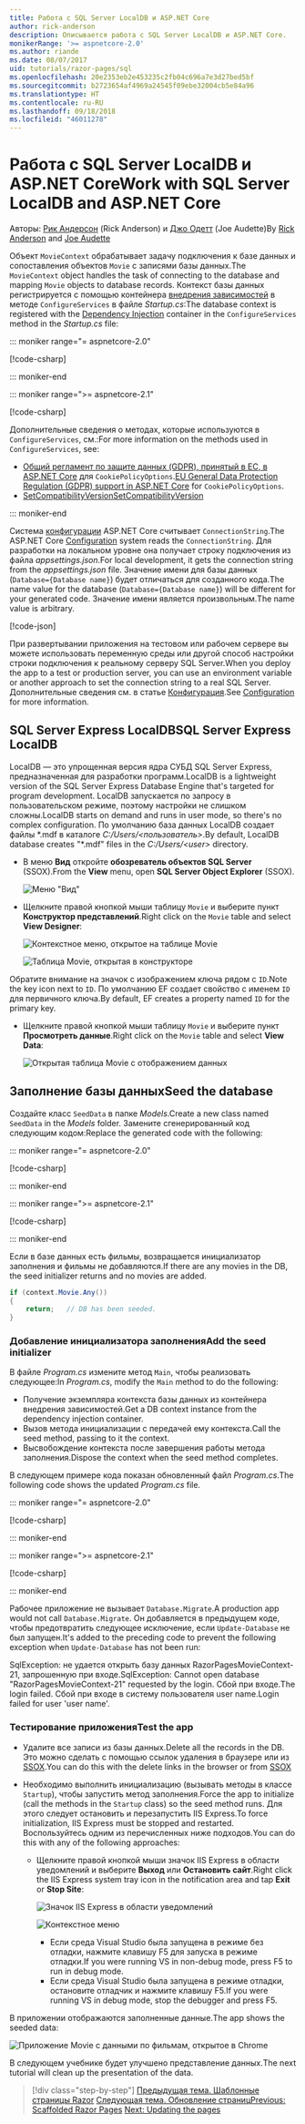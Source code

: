 ```yaml
---
title: Работа с SQL Server LocalDB и ASP.NET Core
author: rick-anderson
description: Описывается работа с SQL Server LocalDB и ASP.NET Core.
monikerRange: '>= aspnetcore-2.0'
ms.author: riande
ms.date: 08/07/2017
uid: tutorials/razor-pages/sql
ms.openlocfilehash: 20e2353eb2e453235c2fb04c696a7e3d27bed5bf
ms.sourcegitcommit: b2723654af4969a24545f09ebe32004cb5e84a96
ms.translationtype: HT
ms.contentlocale: ru-RU
ms.lasthandoff: 09/18/2018
ms.locfileid: "46011278"
---
```

# <a name="work-with-sql-server-localdb-and-aspnet-core"></a><span data-ttu-id="c2ded-103">Работа с SQL Server LocalDB и ASP.NET Core</span><span class="sxs-lookup"><span data-stu-id="c2ded-103">Work with SQL Server LocalDB and ASP.NET Core</span></span>

<span data-ttu-id="c2ded-104">Авторы: [Рик Андерсон](https://twitter.com/RickAndMSFT) (Rick Anderson) и [Джо Одетт](https://twitter.com/joeaudette) (Joe Audette)</span><span class="sxs-lookup"><span data-stu-id="c2ded-104">By [Rick Anderson](https://twitter.com/RickAndMSFT) and [Joe Audette](https://twitter.com/joeaudette)</span></span> 

<span data-ttu-id="c2ded-105">Объект `MovieContext` обрабатывает задачу подключения к базе данных и сопоставления объектов `Movie` с записями базы данных.</span><span class="sxs-lookup"><span data-stu-id="c2ded-105">The `MovieContext` object handles the task of connecting to the database and mapping `Movie` objects to database records.</span></span> <span data-ttu-id="c2ded-106">Контекст базы данных регистрируется с помощью контейнера [внедрения зависимостей](xref:fundamentals/dependency-injection) в методе `ConfigureServices` в файле *Startup.cs*:</span><span class="sxs-lookup"><span data-stu-id="c2ded-106">The database context is registered with the [Dependency Injection](xref:fundamentals/dependency-injection) container in the `ConfigureServices` method in the *Startup.cs* file:</span></span>

::: moniker range="= aspnetcore-2.0"

[!code-csharp[](razor-pages-start/sample/RazorPagesMovie/Startup.cs?name=snippet_ConfigureServices&highlight=7-8)]

::: moniker-end

::: moniker range=">= aspnetcore-2.1"

[!code-csharp[](razor-pages-start/sample/RazorPagesMovie21/Startup.cs?name=snippet_ConfigureServices&highlight=12-13)]

<span data-ttu-id="c2ded-107">Дополнительные сведения о методах, которые используются в `ConfigureServices`, см.:</span><span class="sxs-lookup"><span data-stu-id="c2ded-107">For more information on the methods used in `ConfigureServices`, see:</span></span>

* <span data-ttu-id="c2ded-108">[Общий регламент по защите данных (GDPR), принятый в ЕС, в ASP.NET Core](xref:security/gdpr) для `CookiePolicyOptions`.</span><span class="sxs-lookup"><span data-stu-id="c2ded-108">[EU General Data Protection Regulation (GDPR) support in ASP.NET Core](xref:security/gdpr) for `CookiePolicyOptions`.</span></span>
* [<span data-ttu-id="c2ded-109">SetCompatibilityVersion</span><span class="sxs-lookup"><span data-stu-id="c2ded-109">SetCompatibilityVersion</span></span>](xref:mvc/compatibility-version)

::: moniker-end

<span data-ttu-id="c2ded-110">Система [конфигурации](xref:fundamentals/configuration/index) ASP.NET Core считывает `ConnectionString`.</span><span class="sxs-lookup"><span data-stu-id="c2ded-110">The ASP.NET Core [Configuration](xref:fundamentals/configuration/index) system reads the `ConnectionString`.</span></span> <span data-ttu-id="c2ded-111">Для разработки на локальном уровне она получает строку подключения из файла *appsettings.json*.</span><span class="sxs-lookup"><span data-stu-id="c2ded-111">For local development, it gets the connection string from the *appsettings.json* file.</span></span> <span data-ttu-id="c2ded-112">Значение имени для базы данных (`Database={Database name}`) будет отличаться для созданного кода.</span><span class="sxs-lookup"><span data-stu-id="c2ded-112">The name value for the database (`Database={Database name}`) will be different for your generated code.</span></span> <span data-ttu-id="c2ded-113">Значение имени является произвольным.</span><span class="sxs-lookup"><span data-stu-id="c2ded-113">The name value is arbitrary.</span></span>

[!code-json[](razor-pages-start/sample/RazorPagesMovie/appsettings.json?highlight=2&range=8-10)]

<span data-ttu-id="c2ded-114">При развертывании приложения на тестовом или рабочем сервере вы можете использовать переменную среды или другой способ настройки строки подключения к реальному серверу SQL Server.</span><span class="sxs-lookup"><span data-stu-id="c2ded-114">When you deploy the app to a test or production server, you can use an environment variable or another approach to set the connection string to a real SQL Server.</span></span> <span data-ttu-id="c2ded-115">Дополнительные сведения см. в статье [Конфигурация](xref:fundamentals/configuration/index).</span><span class="sxs-lookup"><span data-stu-id="c2ded-115">See [Configuration](xref:fundamentals/configuration/index) for more information.</span></span>

## <a name="sql-server-express-localdb"></a><span data-ttu-id="c2ded-116">SQL Server Express LocalDB</span><span class="sxs-lookup"><span data-stu-id="c2ded-116">SQL Server Express LocalDB</span></span>

<span data-ttu-id="c2ded-117">LocalDB — это упрощенная версия ядра СУБД SQL Server Express, предназначенная для разработки программ.</span><span class="sxs-lookup"><span data-stu-id="c2ded-117">LocalDB is a lightweight version of the SQL Server Express Database Engine that's targeted for program development.</span></span> <span data-ttu-id="c2ded-118">LocalDB запускается по запросу в пользовательском режиме, поэтому настройки не слишком сложны.</span><span class="sxs-lookup"><span data-stu-id="c2ded-118">LocalDB starts on demand and runs in user mode, so there's no complex configuration.</span></span> <span data-ttu-id="c2ded-119">По умолчанию база данных LocalDB создает файлы \*.mdf в каталоге *C:/Users/\<пользователь\>*.</span><span class="sxs-lookup"><span data-stu-id="c2ded-119">By default, LocalDB database creates "\*.mdf" files in the *C:/Users/\<user\>* directory.</span></span>

<a name="ssox"></a>
* <span data-ttu-id="c2ded-120">В меню **Вид** откройте **обозреватель объектов SQL Server** (SSOX).</span><span class="sxs-lookup"><span data-stu-id="c2ded-120">From the **View** menu, open **SQL Server Object Explorer** (SSOX).</span></span>

  ![Меню "Вид"](sql/_static/ssox.png)

* <span data-ttu-id="c2ded-122">Щелкните правой кнопкой мыши таблицу `Movie` и выберите пункт **Конструктор представлений**.</span><span class="sxs-lookup"><span data-stu-id="c2ded-122">Right click on the `Movie` table and select **View Designer**:</span></span>

  ![Контекстное меню, открытое на таблице Movie](sql/_static/design.png)

  ![Таблица Movie, открытая в конструкторе](sql/_static/dv.png)

<span data-ttu-id="c2ded-125">Обратите внимание на значок с изображением ключа рядом с `ID`.</span><span class="sxs-lookup"><span data-stu-id="c2ded-125">Note the key icon next to `ID`.</span></span> <span data-ttu-id="c2ded-126">По умолчанию EF создает свойство с именем `ID` для первичного ключа.</span><span class="sxs-lookup"><span data-stu-id="c2ded-126">By default, EF creates a property named `ID` for the primary key.</span></span>

* <span data-ttu-id="c2ded-127">Щелкните правой кнопкой мыши таблицу `Movie` и выберите пункт **Просмотреть данные**.</span><span class="sxs-lookup"><span data-stu-id="c2ded-127">Right click on the `Movie` table and select **View Data**:</span></span>

  ![Открытая таблица Movie с отображением данных](sql/_static/vd22.png)

## <a name="seed-the-database"></a><span data-ttu-id="c2ded-129">Заполнение базы данных</span><span class="sxs-lookup"><span data-stu-id="c2ded-129">Seed the database</span></span>

<span data-ttu-id="c2ded-130">Создайте класс `SeedData` в папке *Models*.</span><span class="sxs-lookup"><span data-stu-id="c2ded-130">Create a new class named `SeedData` in the *Models* folder.</span></span> <span data-ttu-id="c2ded-131">Замените сгенерированный код следующим кодом:</span><span class="sxs-lookup"><span data-stu-id="c2ded-131">Replace the generated code with the following:</span></span>

::: moniker range="= aspnetcore-2.0"

[!code-csharp[](razor-pages-start/sample/RazorPagesMovie/Models/SeedData.cs?name=snippet_1)]

::: moniker-end

::: moniker range=">= aspnetcore-2.1"

[!code-csharp[](razor-pages-start/sample/RazorPagesMovie21/Models/SeedData.cs?name=snippet_1)]

::: moniker-end

<span data-ttu-id="c2ded-132">Если в базе данных есть фильмы, возвращается инициализатор заполнения и фильмы не добавляются.</span><span class="sxs-lookup"><span data-stu-id="c2ded-132">If there are any movies in the DB, the seed initializer returns and no movies are added.</span></span>

```csharp
if (context.Movie.Any())
{
    return;   // DB has been seeded.
}
```
<a name="si"></a>
### <a name="add-the-seed-initializer"></a><span data-ttu-id="c2ded-133">Добавление инициализатора заполнения</span><span class="sxs-lookup"><span data-stu-id="c2ded-133">Add the seed initializer</span></span>

<span data-ttu-id="c2ded-134">В файле *Program.cs* измените метод `Main`, чтобы реализовать следующее:</span><span class="sxs-lookup"><span data-stu-id="c2ded-134">In *Program.cs*, modify the `Main` method to do the following:</span></span>

* <span data-ttu-id="c2ded-135">Получение экземпляра контекста базы данных из контейнера внедрения зависимостей.</span><span class="sxs-lookup"><span data-stu-id="c2ded-135">Get a DB context instance from the dependency injection container.</span></span>
* <span data-ttu-id="c2ded-136">Вызов метода инициализации с передачей ему контекста.</span><span class="sxs-lookup"><span data-stu-id="c2ded-136">Call the seed method, passing to it the context.</span></span>
* <span data-ttu-id="c2ded-137">Высвобождение контекста после завершения работы метода заполнения.</span><span class="sxs-lookup"><span data-stu-id="c2ded-137">Dispose the context when the seed method completes.</span></span>

<span data-ttu-id="c2ded-138">В следующем примере кода показан обновленный файл *Program.cs*.</span><span class="sxs-lookup"><span data-stu-id="c2ded-138">The following code shows the updated *Program.cs* file.</span></span>

::: moniker range="= aspnetcore-2.0"

[!code-csharp[](razor-pages-start/sample/RazorPagesMovie/Program.cs)]

::: moniker-end

::: moniker range=">= aspnetcore-2.1"

[!code-csharp[](razor-pages-start/sample/RazorPagesMovie21/Program.cs)]

::: moniker-end

<span data-ttu-id="c2ded-139">Рабочее приложение не вызывает `Database.Migrate`.</span><span class="sxs-lookup"><span data-stu-id="c2ded-139">A production app would not call `Database.Migrate`.</span></span> <span data-ttu-id="c2ded-140">Он добавляется в предыдущем коде, чтобы предотвратить следующее исключение, если `Update-Database` не был запущен.</span><span class="sxs-lookup"><span data-stu-id="c2ded-140">It's added to the preceding code to prevent the following exception when `Update-Database` has not been run:</span></span>

<span data-ttu-id="c2ded-141">SqlException: не удается открыть базу данных RazorPagesMovieContext-21, запрошенную при входе.</span><span class="sxs-lookup"><span data-stu-id="c2ded-141">SqlException: Cannot open database "RazorPagesMovieContext-21" requested by the login.</span></span> <span data-ttu-id="c2ded-142">Сбой при входе.</span><span class="sxs-lookup"><span data-stu-id="c2ded-142">The login failed.</span></span>
<span data-ttu-id="c2ded-143">Сбой при входе в систему пользователя user name.</span><span class="sxs-lookup"><span data-stu-id="c2ded-143">Login failed for user 'user name'.</span></span>

### <a name="test-the-app"></a><span data-ttu-id="c2ded-144">Тестирование приложения</span><span class="sxs-lookup"><span data-stu-id="c2ded-144">Test the app</span></span>

* <span data-ttu-id="c2ded-145">Удалите все записи из базы данных.</span><span class="sxs-lookup"><span data-stu-id="c2ded-145">Delete all the records in the DB.</span></span> <span data-ttu-id="c2ded-146">Это можно сделать с помощью ссылок удаления в браузере или из [SSOX](xref:tutorials/razor-pages/new-field#ssox).</span><span class="sxs-lookup"><span data-stu-id="c2ded-146">You can do this with the delete links in the browser or from [SSOX](xref:tutorials/razor-pages/new-field#ssox)</span></span>
* <span data-ttu-id="c2ded-147">Необходимо выполнить инициализацию (вызывать методы в классе `Startup`), чтобы запустить метод заполнения.</span><span class="sxs-lookup"><span data-stu-id="c2ded-147">Force the app to initialize (call the methods in the `Startup` class) so the seed method runs.</span></span> <span data-ttu-id="c2ded-148">Для этого следует остановить и перезапустить IIS Express.</span><span class="sxs-lookup"><span data-stu-id="c2ded-148">To force initialization, IIS Express must be stopped and restarted.</span></span> <span data-ttu-id="c2ded-149">Воспользуйтесь одним из перечисленных ниже подходов.</span><span class="sxs-lookup"><span data-stu-id="c2ded-149">You can do this with any of the following approaches:</span></span>

  * <span data-ttu-id="c2ded-150">Щелкните правой кнопкой мыши значок IIS Express в области уведомлений и выберите **Выход** или **Остановить сайт**.</span><span class="sxs-lookup"><span data-stu-id="c2ded-150">Right click the IIS Express system tray icon in the notification area and tap **Exit** or **Stop Site**:</span></span>

    ![Значок IIS Express в области уведомлений](../first-mvc-app/working-with-sql/_static/iisExIcon.png)

    ![Контекстное меню](sql/_static/stopIIS.png)

    * <span data-ttu-id="c2ded-153">Если среда Visual Studio была запущена в режиме без отладки, нажмите клавишу F5 для запуска в режиме отладки.</span><span class="sxs-lookup"><span data-stu-id="c2ded-153">If you were running VS in non-debug mode, press F5 to run in debug mode.</span></span>
    * <span data-ttu-id="c2ded-154">Если среда Visual Studio была запущена в режиме отладки, остановите отладчик и нажмите клавишу F5.</span><span class="sxs-lookup"><span data-stu-id="c2ded-154">If you were running VS in debug mode, stop the debugger and press F5.</span></span>
   
<span data-ttu-id="c2ded-155">В приложении отображаются заполненные данные.</span><span class="sxs-lookup"><span data-stu-id="c2ded-155">The app shows the seeded data:</span></span>

![Приложение Movie с данными по фильмам, открытое в Chrome](sql/_static/m55.png)

<span data-ttu-id="c2ded-157">В следующем учебнике будет улучшено представление данных.</span><span class="sxs-lookup"><span data-stu-id="c2ded-157">The next tutorial will clean up the presentation of the data.</span></span>

> [!div class="step-by-step"]
> <span data-ttu-id="c2ded-158">[Предыдущая тема. Шаблонные страницы Razor](xref:tutorials/razor-pages/page)
> [Следующая тема. Обновление страниц](xref:tutorials/razor-pages/da1)</span><span class="sxs-lookup"><span data-stu-id="c2ded-158">[Previous: Scaffolded Razor Pages](xref:tutorials/razor-pages/page)
[Next: Updating the pages](xref:tutorials/razor-pages/da1)</span></span>
